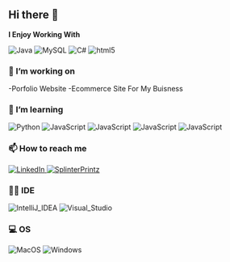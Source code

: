 
## Hi there 👋



**I Enjoy Working With**

<div display="flex">
  <img src ="https://img.shields.io/badge/Java-ED8B00?style=for-the-badge&logo=java&logoColor=white" alt="Java"/>
  <img src="https://img.shields.io/badge/MySQL-005C84?style=for-the-badge&logo=mysql&logoColor=white" alt="MySQL"/>
  <img src="https://img.shields.io/badge/C%23-239120?style=for-the-badge&logo=c-sharp&logoColor=white" alt="C#"/>
  <img src ="https://img.shields.io/badge/HTML5-E34F26?style=for-the-badge&logo=html5&logoColor=white" alt ="html5"/>
</div>

### 🔭 I’m working on
-Porfolio Website
-Ecommerce Site For My Buisness

### 🌱 I’m learning

<div display="flex">
  <img src="https://img.shields.io/badge/Python-3776AB?style=for-the-badge&logo=python&logoColor=white" alt="Python"/>
  <img src= "https://img.shields.io/badge/JavaScript-F7DF1E?style=for-the-badge&logo=javascript&logoColor=black" alt="JavaScript" />
  <img src= "https://img.shields.io/badge/Spring-6DB33F?style=for-the-badge&logo=spring&logoColor=white" alt="JavaScript" />
  <img src= "https://img.shields.io/badge/React-20232A?style=for-the-badge&logo=react&logoColor=61DAFB" alt="JavaScript" />
  <img src= "https://img.shields.io/badge/Amazon_AWS-232F3E?style=for-the-badge&logo=amazon-aws&logoColor=white" alt="JavaScript" />
</div>

### 📫 How to reach me

<div display="flex">
  <a href="https://www.linkedin.com/in/miranda-jasperson-4696b382/">
    <img src="https://img.shields.io/badge/linkedin-%230077B5.svg?style=for-the-badge&logo=linkedin&logoColor=white" alt="LinkedIn"/>
  </a>
  <a href="https://splinterprintz.carrd.co/">
    <img src="https://img.shields.io/badge/SplinterPrintz-12100E?style=for-the-badge&logo=medium&logoColor=white" alt="SplinterPrintz"/>
  </a>
</div>

### 👩‍💻 IDE
<div display="flex">
  <img src="https://img.shields.io/badge/IntelliJ_IDEA-000000.svg?style=for-the-badge&logo=intellij-idea&logoColor=white" alt="IntelliJ_IDEA"/>
  <img src="https://img.shields.io/badge/Visual_Studio-5C2D91?style=for-the-badge&logo=visual%20studio&logoColor=white" alt="Visual_Studio"/>
</div>

### 💻 OS 
<div display="flex">
  <img src="https://img.shields.io/badge/mac%20os-000000?style=for-the-badge&logo=apple&logoColor=white" alt="MacOS"/>
  <img src="https://img.shields.io/badge/Windows-0078D6?style=for-the-badge&logo=windows&logoColor=white" alt="Windows"/>
</div>


<!--
**CarcharodonMir/CarcharodonMir** is a ✨ _special_ ✨ repository because its `README.md` (this file) appears on your GitHub profile.

Here are some ideas to get you started:

### 🔭 I’m currently working on ...
A portfolio website and ecommerce website for my buisness. 
- 🌱 I’m currently learning ...
three.js & Python Automation
- 👯 I’m looking to collaborate on ...
- 🤔 I’m looking for help with ...
- 💬 Ask me about ...
- 📫 How to reach me: ...
- 😄 Pronouns: ...
- ⚡ Fun fact: ...
-->
